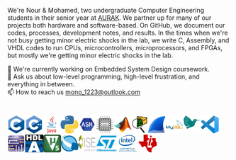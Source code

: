 We're Nour & Mohamed, two undergraduate Computer Engineering students in their senior year at [AURAK](https://aurak.ac.ae/). We partner up for many of our projects both hardware and software-based. On GitHub, we document our codes, processes, development notes, and results. In the times when we're not busy getting minor electric shocks in the lab, we write C, Assembly, and VHDL codes to run CPUs, microcontrollers, microprocessors, and FPGAs, but mostly we're getting minor electric shocks in the lab.  

🔭 We're currently working on Embedded System Design coursework.  
💬 Ask us about low-level programming, high-level frustration, and everything in between.  
📫 How to reach us mono_1223@outlook.com

#

<img height="40" src="https://github.com/MONO-1223/.github/blob/main/profile/icons/c.png"><img height="40" src="https://github.com/MONO-1223/.github/blob/main/profile/icons/c%2B%2B.png"><img height="40" src="https://github.com/MONO-1223/.github/blob/main/profile/icons/java.png"><img height="40" src="https://github.com/MONO-1223/.github/blob/main/profile/icons/python.png"><img height="40" src="https://github.com/MONO-1223/.github/blob/main/profile/icons/assembly.png"><img height="40" src="https://github.com/MONO-1223/.github/blob/main/profile/icons/vhdl.png"><img height="40" src="https://github.com/MONO-1223/.github/blob/main/profile/icons/matlab.png"><img height="40" src="https://github.com/MONO-1223/.github/blob/main/profile/icons/Cisco-Packet-Tracer.png"><img height="40" src="https://github.com/MONO-1223/.github/blob/main/profile/icons/wireshark.png"><img height="40" src="https://github.com/MONO-1223/.github/blob/main/profile/icons/mysql.png"><img height="40" src="https://github.com/MONO-1223/.github/blob/main/profile/icons/latex.png"><img height="40" src="https://github.com/MONO-1223/.github/blob/main/profile/icons/visual_studio_code.png"><img height="40" src="https://github.com/MONO-1223/.github/blob/main/profile/icons/multisim.png"><img height="40" src="https://github.com/MONO-1223/.github/blob/main/profile/icons/active-hdl.png"><img height="40" src="https://github.com/MONO-1223/.github/blob/main/profile/icons/keil.png"><img height="40" src="https://github.com/MONO-1223/.github/blob/main/profile/icons/quartus.png"><img height="40" src="https://github.com/MONO-1223/.github/blob/main/profile/icons/xilinx.png"><img height="40" src="https://github.com/MONO-1223/.github/blob/main/profile/icons/stm.png"><img height="40" src="https://github.com/MONO-1223/.github/blob/main/profile/icons/altera.png"><img height="40" src="https://github.com/MONO-1223/.github/blob/main/profile/icons/texasinstruments.png">
